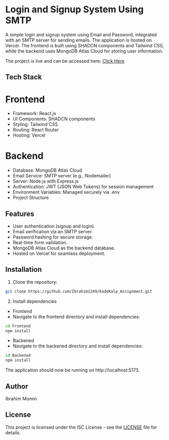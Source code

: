 
# Login and Signup System Using SMTP

A simple login and signup system using Email and Password, integrated with an SMTP server for sending emails. The application is hosted on Vercel. The frontend is built using SHADCN components and Tailwind CSS, while the backend uses MongoDB Atlas Cloud for storing user information.

The project is live and can be accessed here: [Click Here](https://kodekalp-assignment-front.onrender.com)

## Tech Stack

# Frontend
- Framework: React.js
- UI Components: SHADCN components
- Styling: Tailwind CSS
- Routing: React Router
- Hosting: Vercel

# Backend
- Database: MongoDB Atlas Cloud
- Email Service: SMTP server (e.g., Nodemailer)
- Server: Node.js with Express.js
- Authentication: JWT (JSON Web Tokens) for session management
- Environment Variables: Managed securely via .env
- Project Structure

## Features

- User authentication (signup and login).
- Email verification via an SMTP server.
- Password hashing for secure storage.
- Real-time form validation.
- MongoDB Atlas Cloud as the backend database.
- Hosted on Vercel for seamless deployment.

## Installation

1. Clone the repository:

```bash
git clone https://github.com/Ibrahim1249/kodeKalp_Assignment.git
```
2. Install dependencies

- Frontend
- Navigate to the frontend directory and install dependencies:
```bash
cd Frontend
npm install
```

- Backened
- Navigate to the backened directory and install dependencies:
```bash
cd Backened
npm install
```

The application should now be running on http://localhost:5173.

## Author

Ibrahim Momin

## License

This project is licensed under the ISC License - see the [LICENSE](LICENSE) file for details.